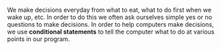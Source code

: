 We make decisions everyday from what to eat, what to do first when we wake up, etc. In order to do this we often ask ourselves simple yes or no questions to make decisions. In order to help computers make decisions, we use **conditional statements** to tell the computer what to do at various points in our program.
